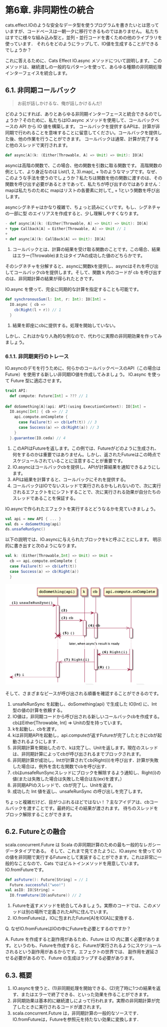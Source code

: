 # 第6章. 非同期性の統合

cats.effect.IOのような安全なデータ型を使うプログラムを書きたいとは思っていますが、コードベースは一朝一夕に移行できるものではありません。
私たちはすでに様々な組み込み型と，並列・並行コードを書くための他のライブラリを使っています．
それらをどのようにラップして、IO値を生成することができるでしょうか？

これに答えるために、Cats Effect IO.async メソッドについて説明します。
このメソッドは、継続渡しの一般的なパターンを使って、あらゆる種類の非同期処理インターフェイスを統合します。

## 6.1. 非同期コールバック

> お前が話しかけるな、俺が話しかけるんだ!

どのようにすれば、ありとあらゆる非同期インターフェースと統合できるのでしょうか？そのために、私たちはIO.async メソッドを使用して、コールバックベースの API から IO 値を構築します。
コールバックを提供するAPIは、計算が非同期で行われることを意味することに留意してください。コールバックを提供した後、他の作業を行うことができます。
コールバックは通常、計算が完了すると他のスレッドで実行されます。

```scala
def async[A](k: (Either[Throwable, A] => Unit) => Unit): IO[A]
```

asyncは高階の関数で、この場合、他の関数を引数に取る関数です。
高階関数の例として、より身近なのは
List(1, 2, 3).map(_ + 1)のようなマップです。なぜ、このような手法を使うのでしょうか？私たちは関数を他の関数に渡すのは、その関数を呼び出す必要があるときであって、私たちが呼び出すのではありません：mapは私たちのために
mapはリストの各要素に対して_ + 1という関数を呼び出します。

asyncシグネチャはかなり複雑で、ちょっと読みにくいです。もし、シグネチャの一部に型
のエイリアスを作成すると、少し理解しやすくなります。

```scala
- def async[A](k: (Either[Throwable, A] => Unit) => Unit): IO[A]
+ type Callback[A] = Either[Throwable, A] => Unit // 1
+
+ def async[A](k: CallBack[A] => Unit): IO[A]
```

1. コールバックとは、計算の結果を受け取る関数のことです。この場合、結果はエラー(Throwable)またはタイプAの成功した値のどちらかです。

そのシグネチャを分解すると、asyncに関数kを提供し、asyncはそれを呼び出してコールバックcbを提供します。そして、関数 k 内のコードが cb を呼び出すのは、非同期計算の結果が得られたときです。

IO.async を使って、完全に同期的な計算を指定することも可能です。

```scala
def synchronousSum(l: Int, r: Int): IO[Int] =
  IO.async { cb =>
    cb(Right(l + r)) // 1
  }
```

1. 結果を即座にcbに提供する。処理を開始していない。

しかし、これはかなり人為的な例なので、代わりに実際の非同期効果を作ってみましょう。

### 6.1.1. 非同期実行のトレース

IO.asyncのデモを行うために、何らかのコールバックベースのAPI（この場合はFuture）を使用する新しい非同期IO値を作成してみましょう。
IO.async を使って Future 型に適応させます。

```scala
trait API:
  def compute: Future[Int] = ??? // 1

def doSomething[A](api: API)(using ExecutionContext): IO[Int] =
  IO.async[Int] { cb => // 2
    api.compute.onComplete {
      case Failure(t) => cb(Left(t)) // 3
      case Success(a) => cb(Right(a)) // 3
    }
  }.guarantee(IO.ceda) // 4
```

1. このAPIはFutureを返します。この例では、Futureがどのように生成され、何をするのかは重要ではありません。しかし、返されたFutureはこの時点でスケジュールされていることに注意することが重要です。
2. IO.asyncはコールバックcbを提供し、APIが計算結果を通知できるようにします。
3. APIは結果を計算すると、コールバックにそれを提供する。
4. コールバックはIOでないスレッドで実行されるかもしれないので、次に実行されるエフェクトをにシフトすることで、次に実行される効果が自分たちのスレッドであることを保証する。

IO.asyncで作られたエフェクトを実行するとどうなるかを見ていきましょう。

```scala
val api = new API { ... }
val ds = doSomething(api)
ds.unsafeRunSync()
```

以下の説明では、IO.asyncに与えられたブロックをkと呼ぶことにします。
明示的に書き出すと次のようになります。

```scala
val k: (Either[Throwable,Int] => Unit) => Unit =
  cb => api.compute.onComplete {
  case Failure(t) => cb(Left(t))
  case Success(a) => cb(Right(a))
  }
```

![io_async_context.png](./images/io_async_context.png)

そして、さまざまなピースが呼び出される順番を確認することができるのです。

1. unsafeRunSync を起動し、doSomething(api) で生成した IO[Int] に、Int 型の値の計算を依頼する。
2. IO値は，非同期コードから呼び出される新しいコールバックcbを作成する。cbはEither[Throwable, Int] ⇒ Unitの型を持っています。
3. kを起動し、cbを渡す。
4. kは非同期APIを起動し，api.computeが返すFutureが完了したときにcbが起動されるようにします．
5. 非同期計算を開始したので、kは完了し、Unitを返します。現在のスレッドは、非同期計算によってcbが呼び出されるまでブロックされます。
6. 非同期計算が成功し，Intが計算されてcb(Right(i))を呼び出す．計算が失敗した場合は，例外を含む左関数でcbを呼び出す．
7. cbはunsafeRunSyncスレッドにブロックを解除するよう通知し、Right(i)の値(または失敗した場合は失敗した場合は左(ex)を渡す。）
8. 非同期APIのスレッドで、cbが完了し、Unitを返す。
9. 成功した Int 値を返し、unsafeRunSync の呼び出しを完了します。

ちょっと複雑だけど、目がつぶれるほどではない！？主なアイデアは、cbコールバックを渡すことです。最終的にその結果が渡されます。
待ちのスレッドをブロック解除することができます。

## 6.2. Futureとの融合

scala.concurrent.Future は Scala の非同期計算のための最も一般的なレガシーデータタイプである。
そして、これまで見てきたように、IO.async を使って IO
の値を非同期で実行するFutureとして実装することができます。これは非常に一般的なことなので、Cats
ではビルトインメソッドを用意しています。IO.fromFutureです。

```scala
def asFuture(): Future[String] = // 1
  Future.successful("woo!")
val asIO: IO[String] =
  IO.fromFuture(IO(asFuture)) // 2
```

1. Futureを返すメソッドを統合してみましょう。実際のコードでは、このメソッドは別の場所で定義されたAPIに住んでいます。
2. IO.fromFutureは，IOに包まれたFuture[A]をIO[A]に変換する．

Q. なぜIO.fromFutureはIOの中にFutureを必要とするのですか？

A. Future を作成すると副作用があるため、Future は IO 内に置く必要があります。というのも、Futureを作成すると、Futureが実行されるようにスケジュールされるという副作用があるからです。エフェクトの世界では、 副作用を遅延させる必要があるので、Future の生成はラップする必要があります。

## 6.3. 概要

1. IO.asyncを使うと、(1)非同期処理を開始できる、(2)完了時に1つの結果を返す、またはエラーで終了できる、といった効果を作ることができます。
2. 非同期効果は基本的に継続渡しによって行われます。実際の非同期計算が完了したときに実行されるコードが渡されます。
3. scala.concurrent.Future は，非同期計算の一般的なソースです．IO.fromFutureは，Futureを参照元を持たない効果に変換します．
